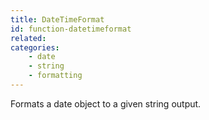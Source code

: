 ```yaml
---
title: DateTimeFormat
id: function-datetimeformat
related:
categories:
    - date
    - string
    - formatting
---
```


Formats a date object to a given string output.